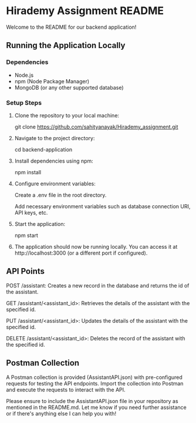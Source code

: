 # Hirademy Assignment README

Welcome to the README for our backend application!

## Running the Application Locally

### Dependencies
- Node.js
- npm (Node Package Manager)
- MongoDB (or any other supported database)

### Setup Steps
1. Clone the repository to your local machine:
   
   git clone https://github.com/sahityanayak/Hirademy_assignment.git

2. Navigate to the project directory:

     cd backend-application 

3. Install dependencies using npm:

    npm install  
 
5. Configure environment variables:

    Create a .env file in the root directory.

    Add necessary environment variables such as database connection URI, API keys, etc.   

5. Start the application:
    
   npm start
    
6. The application should now be running locally. You can access it at http://localhost:3000 (or a different port if configured).

## API Points

POST /assistant: Creates a new record in the database and returns the id of the assistant.

GET /assistant/<assistant_id>: Retrieves the details of the assistant with the specified id.

PUT /assistant/<assistant_id>: Updates the details of the assistant with the specified id.

DELETE /assistant/<assistant_id>: Deletes the record of the assistant with the specified id.



## Postman Collection

A Postman collection is provided (AssistantAPI.json) with pre-configured requests for testing the API endpoints. Import the collection into Postman and execute the requests to interact with the API.

Please ensure to include the AssistantAPI.json file in your repository as mentioned in the README.md. Let me know if you need further assistance or if there's anything else I can help you with!
